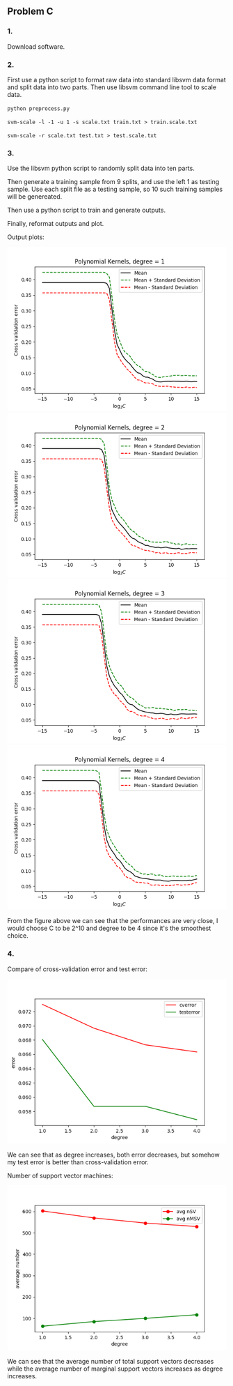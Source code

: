 ## Problem C

### 1.

Download software.

### 2.

First use a python script to format raw data into standard libsvm data format and split data into two parts. Then use libsvm command line tool to scale data.

`python preprocess.py`

`svm-scale -l -1 -u 1 -s scale.txt train.txt > train.scale.txt`

`svm-scale -r scale.txt test.txt > test.scale.txt`

### 3.

Use the libsvm python script to randomly split data into ten parts.

Then generate a training sample from 9 splits, and use the left 1 as testing sample. Use each split file as a testing sample, so 10 such training samples will be genereated.

Then use a python script to train and generate outputs.

Finally, reformat outputs and plot.

Output plots:

![degree=1](../figure/deg1.png)
![degree=2](../figure/deg2.png)
![degree=3](../figure/deg3.png)
![degree=4](../figure/deg4.png)

From the figure above we can see that the performances are very close, I would choose C to be 2^10 and degree to be 4 since it's the smoothest choice.

### 4.

Compare of cross-validation error and test error:

![error](../figure/error_compare.png)

We can see that as degree increases, both error decreases, but somehow my test error is better than cross-validation error.

Number of support vector machines:

![nsv](../figure/numSV.png)

We can see that the average number of total support vectors decreases while the average number of marginal support vectors increases as degree increases.

